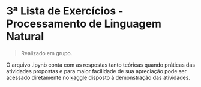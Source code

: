 <h1> 3ª Lista de Exercícios - Processamento de Linguagem Natural </h1>

> Realizado em grupo.

O arquivo .ipynb conta com as respostas tanto teóricas quando práticas das atividades propostas e para maior facilidade de sua apreciação pode ser acessado diretamente no [kaggle](https://www.kaggle.com/code/mariagabrielareis/pln-modelos-para-pln/notebook) disposto à demonstração das atividades.
